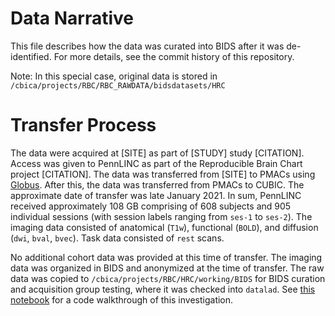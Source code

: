 # Data Narrative

This file describes how the data was curated into BIDS after it was de-identified.
For more details, see the commit history of this repository.

Note: In this special case, original data is stored in 
`/cbica/projects/RBC/RBC_RAWDATA/bidsdatasets/HRC`

# Transfer Process

The data were acquired at [SITE] as part of [STUDY] study [CITATION]. Access was given
to PennLINC as part of the Reproducible Brain Chart project [CITATION]. The data was
transferred from [SITE] to PMACs using [Globus](https://www.globus.org/). After
this, the data was transferred from PMACs to CUBIC. The approximate date of 
transfer was late January 2021. In sum, PennLINC received approximately 108 GB 
comprising of 608 subjects and 905 individual sessions (with session labels 
ranging from `ses-1` to `ses-2`). The imaging data consisted of anatomical
(`T1w`), functional (`BOLD`), and diffusion (`dwi`, `bval`, `bvec`). Task
data consisted of `rest` scans.

No additional cohort data was provided at this time of transfer. The imaging data was
organized in BIDS and anonymized at the time of transfer. The raw data was copied to `/cbica/projects/RBC/HRC/working/BIDS`
for BIDS curation and acquisition group testing, where it was checked into `datalad`. See [this notebook](SubjectsSessionsModalities.ipynb)
for a code walkthrough of this investigation.
